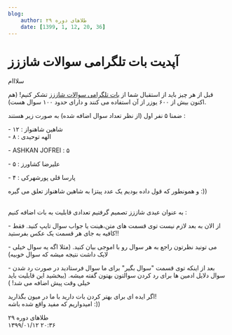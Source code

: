 ```yaml
---
blog:
    author: طلاهای دوره ۲۹
    date: [1399, 1, 12, 20, 36]
---
```

# آپدیت بات تلگرامی سوالات شاززز

<div class="cnt">
<p>سلااام</p>

<p>قبل از هر چیز باید از استقبال شما از <a href="https://t.me/ShaazzzProblemBot">بات تلگرامی سوالات شاززز</a> تشکر کنیم! (هم اکنون بیش از ۶۰۰ یوزر از آن استفاده می کنند و دارای حدود ۱۰۰ سوال هست).</p>

<p>ضمنا ۵ نفر اول (از نظر تعداد سوال اضافه شده) به صورت زیر هستند :</p>
<p>- شاهین شاهنواز : ۱۲<br/>- الهه توحیدی : ۸</p>
<p>- ASHKAN JOFREI : ۵</p>
<p>- علیرضا کشاورز : ۵</p>
<p>- پارسا قلی پورشهرکی : ۴</p>

<p>و همونطور که قول داده بودیم یک عدد پیتزا به شاهین شاهنواز تعلق می گیره :))</p>
<p><br/>به عنوان عیدی شاززز تصمیم گرفتیم تعدادی قابلیت به بات اضافه کنیم : </p>
<p>- از الان به بعد لازم نیست توی قسمت های متن،هینت یا جواب سوال تایپ کنید. فقط کافیه به جای هر قسمت یک عکس بفرستید!!</p>
<p>- می تونید نظرتون راجع به هر سوال رو با اموجی بیان کنید. (مثلا اگه یه سوال خیلی لایک داشت نتیجه میشه که سوال خوبیه)</p>
<p>- بعد از اینکه توی قسمت "سوال بگیر" برای ما سوال فرستادید در صورت رد شدن سوال دلایل ادمین ها برای رد کردن سوالتون بهتون گفته میشه. (ببخشید این قابلیت باید خیلی وقت پیش اضافه می شد‌!‌ )</p>

<p>اگر ایده ای برای بهتر کردن بات دارید با ما در میون بگذارید!<br/>امیدواریم که مفید واقع شده باشه :))</p>
</div>

<div class="blog-info">
    <div class="blog-author">طلاهای دوره ۲۹</div>
    <div class="blog-date">۱۳۹۹/۰۱/۱۲ ۲۰:۳۶</div>
</div>

